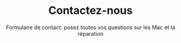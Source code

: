 ---
title: "Contactez-nous"
subtitle: "Formulaire de contact: posez toutes vos questions sur les Mac et la réparation"
layout: 'layouts/contact.njk'
permalink: "contact/"
jsfile: ["../js/contactform.js", "../js/navbarmanagement.js" ]
---
